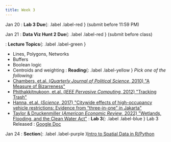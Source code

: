 ```yaml
---
title: Week 3
---
```


Jan 20
: **Lab 3 Due**{: .label .label-red } (submit before 11:59 PM)
 

Jan 21
: **Data Viz Hunt 2 Due**{: .label .label-red } (submit before class)

: **Lecture Topics**{: .label .label-green }
 - Lines, Polygons, Networks
 - Buffers
 - Boolean logic
 - Centroids and weighting
: **Reading**{: .label .label-yellow }
*Pick one of the following:*
 - [Chambers, et.al. (*Quarterly Journal of Political Science*, 2010) "A Measure of Bizarreness"][1]
 - [Phithakkitnukoon, et.al. (*IEEE Pervasive Computing*, 2012) "Tracking Trash"][2]
 - [Hanna, et.al. (*Science*, 2017) "Citywide effects of high-occupancy vehicle restrictions: Evidence from “three-in-one” in Jakarta"][3]
 - [Taylor & Druckenmiller (*American Economic Review*, 2022) "Wetlands, Flooding, and the Clean Water Act"][4]
: **Lab 3**{: .label .label-blue } Lab 3 Released
  : [Google Doc]()

Jan 24
: **Section**{: .label .label-purple }[Intro to Spatial Data in R/Python](#)


[1]: https://www.nowpublishers.com/article/Details/QJPS-9022
[2]: https://dspace.mit.edu/handle/1721.1/101638
[3]: https://www-science-org.stanford.idm.oclc.org/doi/10.1126/science.aan2747
[4]: https://www-aeaweb-org.stanford.idm.oclc.org/articles?id=10.1257/aer.20210497

